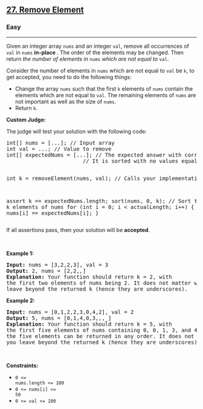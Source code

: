 <h2>
    <a href="https://leetcode.com/problems/remove-element/"
    >27. Remove Element</a
    >
</h2>
<h3>Easy</h3>
<hr/>
<div>
    <p>
    Given an integer array <code>nums</code> and an integer
    <code>val</code>, remove all occurrences of <code>val</code> in
    <code>nums</code>
    <strong>in-place</strong>
    . The order of the elements may be changed. Then return
    <em>the number of elements in </em><code>nums</code
    ><em> which are not equal to </em><code>val</code>.
    </p>
    <p>
    Consider the number of elements in <code>nums</code> which are not equal
    to <code>val</code> be <code>k</code>, to get accepted, you need to do
    the following things:
    </p>
    <ul>
    <li>
        Change the array <code>nums</code> such that the first
        <code>k</code> elements of <code>nums</code> contain the elements
        which are not equal to <code>val</code>. The remaining elements of
        <code>nums</code> are not important as well as the size of
        <code>nums</code>.
    </li>
    <li>Return <code>k</code>.</li>
    </ul>
    <p><strong>Custom Judge:</strong></p>
    <p>The judge will test your solution with the following code:</p>
    <pre>
int[] nums = [...]; // Input array
int val = ...; // Value to remove
int[] expectedNums = [...]; // The expected answer with correct length.
                        // It is sorted with no values equaling val.

int k = removeElement(nums, val); // Calls your implementation

assert k == expectedNums.length;
sort(nums, 0, k); // Sort the first k elements of nums
for (int i = 0; i &lt; actualLength; i++) {
assert nums[i] == expectedNums[i];
}
</pre
    >
    <p>
    If all assertions pass, then your solution will be
    <strong>accepted</strong>.
    </p>
    <p>&nbsp;</p>
    <p><strong class="example">Example 1:</strong></p>
    <pre><strong>Input:</strong> nums = [3,2,2,3], val = 3
<strong>Output:</strong> 2, nums = [2,2,_,_]
<strong>Explanation:</strong> Your function should return k = 2, with the first two elements of nums being 2.
It does not matter what you leave beyond the returned k (hence they are underscores).
</pre>
    <p><strong class="example">Example 2:</strong></p>
    <pre><strong>Input:</strong> nums = [0,1,2,2,3,0,4,2], val = 2
<strong>Output:</strong> 5, nums = [0,1,4,0,3,_,_,_]
<strong>Explanation:</strong> Your function should return k = 5, with the first five elements of nums containing 0, 0, 1, 3, and 4.
Note that the five elements can be returned in any order.
It does not matter what you leave beyond the returned k (hence they are underscores).
</pre>
    <p>&nbsp;</p>
    <p><strong>Constraints:</strong></p>
    <ul>
    <li><code>0 &lt;= nums.length &lt;= 100</code></li>
    <li><code>0 &lt;= nums[i] &lt;= 50</code></li>
    <li><code>0 &lt;= val &lt;= 100</code></li>
    </ul>
</div>
